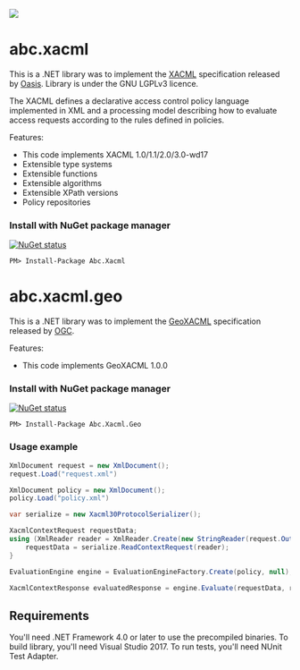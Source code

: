 ![](https://github.com/abc-software/abc.xacml/.github/workflows/dotnet.yml/badge.svg)
# abc.xacml 

This is a .NET library was to implement the [XACML](http://www.oasis-open.org/committees/tc_home.php?wg_abbrev=xacml) specification released by [Oasis](http://www.oasis-open.org/home/index.php). 
Library is under the GNU LGPLv3 licence. 

The XACML defines a declarative access control policy language implemented in XML and a processing model describing how to evaluate access requests according to the rules defined in policies. 

Features:
* This code implements XACML 1.0/1.1/2.0/3.0-wd17
* Extensible type systems
* Extensible functions
* Extensible algorithms
* Extensible XPath versions
* Policy repositories

### Install with NuGet package manager
[![NuGet status](https://img.shields.io/nuget/v/Abc.Xacml.png)](https://www.nuget.org/packages/Abc.Xacml)
```
PM> Install-Package Abc.Xacml
```

# abc.xacml.geo
This is a .NET library was to implement the [GeoXACML](http://www.opengeospatial.org/standards/geoxacml) specification released by [OGC](http://www.opengeospatial.org/).

Features:
* This code implements GeoXACML 1.0.0

### Install with NuGet package manager
[![NuGet status](https://img.shields.io/nuget/v/Abc.Xacml.Geo.png)](https://www.nuget.org/packages/Abc.Xacml.Geo)
```
PM> Install-Package Abc.Xacml.Geo
```

### Usage example
```C#
XmlDocument request = new XmlDocument();
request.Load("request.xml")

XmlDocument policy = new XmlDocument();
policy.Load("policy.xml")

var serialize = new Xacml30ProtocolSerializer();

XacmlContextRequest requestData;
using (XmlReader reader = XmlReader.Create(new StringReader(request.OuterXml))) {
    requestData = serialize.ReadContextRequest(reader);
}

EvaluationEngine engine = EvaluationEngineFactory.Create(policy, null);

XacmlContextResponse evaluatedResponse = engine.Evaluate(requestData, request);
```

## Requirements
You'll need .NET Framework 4.0 or later to use the precompiled binaries. To build library, you'll need Visual Studio 2017. To run tests, you'll need NUnit Test Adapter.
